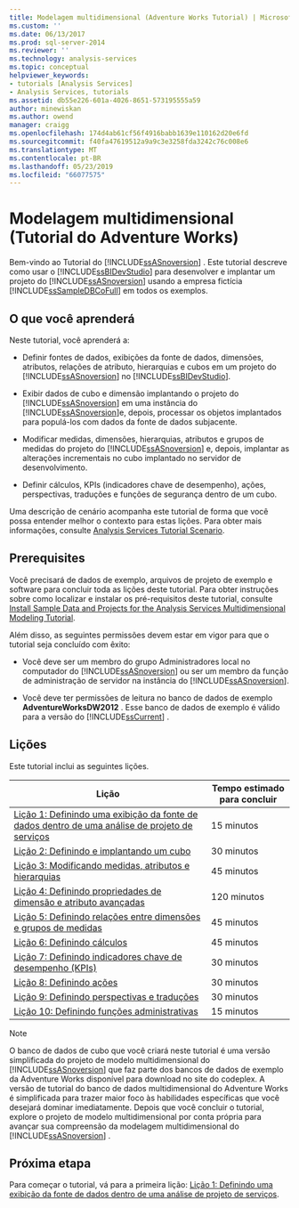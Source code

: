 ```yaml
---
title: Modelagem multidimensional (Adventure Works Tutorial) | Microsoft Docs
ms.custom: ''
ms.date: 06/13/2017
ms.prod: sql-server-2014
ms.reviewer: ''
ms.technology: analysis-services
ms.topic: conceptual
helpviewer_keywords:
- tutorials [Analysis Services]
- Analysis Services, tutorials
ms.assetid: db55e226-601a-4026-8651-573195555a59
author: minewiskan
ms.author: owend
manager: craigg
ms.openlocfilehash: 174d4ab61cf56f4916babb1639e110162d20e6fd
ms.sourcegitcommit: f40fa47619512a9a9c3e3258fda3242c76c008e6
ms.translationtype: MT
ms.contentlocale: pt-BR
ms.lasthandoff: 05/23/2019
ms.locfileid: "66077575"
---
```

# <a name="multidimensional-modeling-adventure-works-tutorial"></a>Modelagem multidimensional (Tutorial do Adventure Works)
  Bem-vindo ao Tutorial do [!INCLUDE[ssASnoversion](../includes/ssasnoversion-md.md)] . Este tutorial descreve como usar o [!INCLUDE[ssBIDevStudio](../includes/ssbidevstudio-md.md)] para desenvolver e implantar um projeto do [!INCLUDE[ssASnoversion](../includes/ssasnoversion-md.md)] usando a empresa fictícia [!INCLUDE[ssSampleDBCoFull](../includes/sssampledbcofull-md.md)] em todos os exemplos.  
  
## <a name="what-you-will-learn"></a>O que você aprenderá  
 Neste tutorial, você aprenderá a:  
  
-   Definir fontes de dados, exibições da fonte de dados, dimensões, atributos, relações de atributo, hierarquias e cubos em um projeto do [!INCLUDE[ssASnoversion](../includes/ssasnoversion-md.md)] no [!INCLUDE[ssBIDevStudio](../includes/ssbidevstudio-md.md)].  
  
-   Exibir dados de cubo e dimensão implantando o projeto do [!INCLUDE[ssASnoversion](../includes/ssasnoversion-md.md)] em uma instância do [!INCLUDE[ssASnoversion](../includes/ssasnoversion-md.md)]e, depois, processar os objetos implantados para populá-los com dados da fonte de dados subjacente.  
  
-   Modificar medidas, dimensões, hierarquias, atributos e grupos de medidas do projeto do [!INCLUDE[ssASnoversion](../includes/ssasnoversion-md.md)] e, depois, implantar as alterações incrementais no cubo implantado no servidor de desenvolvimento.  
  
-   Definir cálculos, KPIs (indicadores chave de desempenho), ações, perspectivas, traduções e funções de segurança dentro de um cubo.  
  
 Uma descrição de cenário acompanha este tutorial de forma que você possa entender melhor o contexto para estas lições. Para obter mais informações, consulte [Analysis Services Tutorial Scenario](analysis-services-tutorial-scenario.md).  
  
## <a name="prerequisites"></a>Prerequisites  
 Você precisará de dados de exemplo, arquivos de projeto de exemplo e software para concluir toda as lições deste tutorial. Para obter instruções sobre como localizar e instalar os pré-requisitos deste tutorial, consulte [Install Sample Data and Projects for the Analysis Services Multidimensional Modeling Tutorial](install-sample-data-and-projects.md).  
  
 Além disso, as seguintes permissões devem estar em vigor para que o tutorial seja concluído com êxito:  
  
-   Você deve ser um membro do grupo Administradores local no computador do [!INCLUDE[ssASnoversion](../includes/ssasnoversion-md.md)] ou ser um membro da função de administração de servidor na instância do [!INCLUDE[ssASnoversion](../includes/ssasnoversion-md.md)].  
  
-   Você deve ter permissões de leitura no banco de dados de exemplo **AdventureWorksDW2012** . Esse banco de dados de exemplo é válido para a versão do [!INCLUDE[ssCurrent](../includes/sscurrent-md.md)] .  
  
## <a name="lessons"></a>Lições  
 Este tutorial inclui as seguintes lições.  
  
|Lição|Tempo estimado para concluir|  
|------------|--------------------------------|  
|[Lição 1: Definindo uma exibição da fonte de dados dentro de uma análise de projeto de serviços](lesson-1-defining-a-data-source-view-within-an-analysis-services-project.md)|15 minutos|  
|[Lição 2: Definindo e implantando um cubo](lesson-2-defining-and-deploying-a-cube.md)|30 minutos|  
|[Lição 3: Modificando medidas, atributos e hierarquias](lesson-3-modifying-measures-attributes-and-hierarchies.md)|45 minutos|  
|[Lição 4: Definindo propriedades de dimensão e atributo avançadas](lesson-4-defining-advanced-attribute-and-dimension-properties.md)|120 minutos|  
|[Lição 5: Definindo relações entre dimensões e grupos de medidas](lesson-5-defining-relationships-between-dimensions-and-measure-groups.md)|45 minutos|  
|[Lição 6: Definindo cálculos](lesson-6-defining-calculations.md)|45 minutos|  
|[Lição 7: Definindo indicadores chave de desempenho &#40;KPIs&#41;](lesson-7-defining-key-performance-indicators-kpis.md)|30 minutos|  
|[Lição 8: Definindo ações](lesson-8-defining-actions.md)|30 minutos|  
|[Lição 9: Definindo perspectivas e traduções](lesson-9-defining-perspectives-and-translations.md)|30 minutos|  
|[Lição 10: Definindo funções administrativas](lesson-10-defining-administrative-roles.md)|15 minutos|  
  
> [!NOTE]  
>  O banco de dados de cubo que você criará neste tutorial é uma versão simplificada do projeto de modelo multidimensional do [!INCLUDE[ssASnoversion](../includes/ssasnoversion-md.md)] que faz parte dos bancos de dados de exemplo da Adventure Works disponível para download no site do codeplex. A versão de tutorial do banco de dados multidimensional do Adventure Works é simplificada para trazer maior foco às habilidades específicas que você desejará dominar imediatamente. Depois que você concluir o tutorial, explore o projeto de modelo multidimensional por conta própria para avançar sua compreensão da modelagem multidimensional do [!INCLUDE[ssASnoversion](../includes/ssasnoversion-md.md)] .  
  
## <a name="next-step"></a>Próxima etapa  
 Para começar o tutorial, vá para a primeira lição: [Lição 1: Definindo uma exibição da fonte de dados dentro de uma análise de projeto de serviços](lesson-1-defining-a-data-source-view-within-an-analysis-services-project.md).  
  
  

